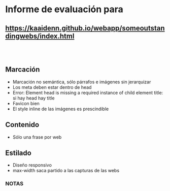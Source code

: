 # Informe de evaluación para<br/>
## https://kaaidenn.github.io/webapp/someoutstandingwebs/index.html

<br/>

<br/>

## Marcación
- Marcación no semántica, sólo párrafos e imágenes sin jerarquizar
- Los meta deben estar dentro de head
- Error: Element head is missing a required instance of child element title: si hay head hay title
- Favicon bien
- El style inline de las imágenes es prescindible

## Contenido
- Sólo una frase por web

## Estilado
- Diseño responsivo
- max-width saca partido a las capturas de las webs
   
### NOTAS

